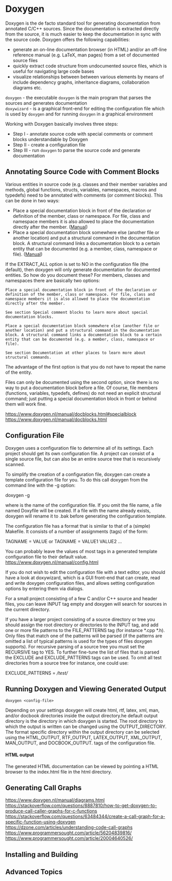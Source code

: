 # Doxygen

Doxygen is the de facto standard tool for generating documentation from annotated C/C++ sources. Since the documentation is extracted directly from the source, it is much easier to keep the documentation in sync with the source code. Doxygen offers the following capabilities:

* generate an on-line documentation browser (in HTML) and/or an off-line reference manual (e.g. LaTeX, man pages) from a set of documented source files
* quickly extract code structure from undocumented source files, which is useful for navigating large code bases
* visualize relationships between between various elements by means of include dependency graphs, inheritance diagrams, collaboration diagrams etc. 

``doxygen`` - the executable ``doxygen`` is the main program that parses the sources and generates documentation  
``doxywizard`` - is a graphical front-end for editing the configuration file which is used by ``doxygen`` and for running ``doxygen`` in a graphical environment

Working with Doxygen basically involves three steps:

* Step I - annotate source code with special comments or comment blocks understandable by Doxygen
* Step II - create a configuration file
* Step III - run ``doxygen`` to parse the source code and generate documentation

## Annotating Source Code with Comment Blocks

Various entities in source code (e.g. classes and their member variables and methods, global functions, structs, variables, namespaces, macros and typedefs) need to be annotated with comments (or comment blocks). This can be done in two ways:

* Place a special documentation block in front of the declaration or definition of the member, class or namespace. For file, class and namespace members it is also allowed to place the documentation directly after the member. ([Manual](https://www.doxygen.nl/manual/docblocks.html#specialblock))
* Place a special documentation block somewhere else (another file or another location) and put a structural command in the documentation block. A structural command links a documentation block to a certain entity that can be documented (e.g. a member, class, namespace or file). ([Manual](https://www.doxygen.nl/manual/docblocks.html#structuralcommands))

If the EXTRACT_ALL option is set to NO in the configuration file (the default), then doxygen will only generate documentation for documented entities. So how do you document these? For members, classes and namespaces there are basically two options:

    Place a special documentation block in front of the declaration or definition of the member, class or namespace. For file, class and namespace members it is also allowed to place the documentation directly after the member.

    See section Special comment blocks to learn more about special documentation blocks.

    Place a special documentation block somewhere else (another file or another location) and put a structural command in the documentation block. A structural command links a documentation block to a certain entity that can be documented (e.g. a member, class, namespace or file).

    See section Documentation at other places to learn more about structural commands.

The advantage of the first option is that you do not have to repeat the name of the entity.

Files can only be documented using the second option, since there is no way to put a documentation block before a file. Of course, file members (functions, variables, typedefs, defines) do not need an explicit structural command; just putting a special documentation block in front or behind them will work fine.

https://www.doxygen.nl/manual/docblocks.html#specialblock  
https://www.doxygen.nl/manual/docblocks.html  

## Configuration File

Doxygen uses a configuration file to determine all of its settings. Each project should get its own configuration file. A project can consist of a single source file, but can also be an entire source tree that is recursively scanned.

To simplify the creation of a configuration file, doxygen can create a template configuration file for you. To do this call doxygen from the command line with the -g option:

doxygen -g <config-file>

where <config-file> is the name of the configuration file. If you omit the file name, a file named Doxyfile will be created. If a file with the name <config-file> already exists, doxygen will rename it to <config-file>.bak before generating the configuration template.
  
The configuration file has a format that is similar to that of a (simple) Makefile. It consists of a number of assignments (tags) of the form:

TAGNAME = VALUE or
TAGNAME = VALUE1 VALUE2 ...

You can probably leave the values of most tags in a generated template configuration file to their default value.  
  https://www.doxygen.nl/manual/config.html
  
If you do not wish to edit the configuration file with a text editor, you should have a look at doxywizard, which is a GUI front-end that can create, read and write doxygen configuration files, and allows setting configuration options by entering them via dialogs.
  
For a small project consisting of a few C and/or C++ source and header files, you can leave INPUT tag empty and doxygen will search for sources in the current directory.

If you have a larger project consisting of a source directory or tree you should assign the root directory or directories to the INPUT tag, and add one or more file patterns to the FILE_PATTERNS tag (for instance *.cpp *.h). Only files that match one of the patterns will be parsed (if the patterns are omitted a list of typical patterns is used for the types of files doxygen supports). For recursive parsing of a source tree you must set the RECURSIVE tag to YES. To further fine-tune the list of files that is parsed the EXCLUDE and EXCLUDE_PATTERNS tags can be used. To omit all test directories from a source tree for instance, one could use:

EXCLUDE_PATTERNS = */test/*

## Running Doxygen and Viewing Generated Output

```Shell
doxygen <config-file>
```

Depending on your settings doxygen will create html, rtf, latex, xml, man, and/or docbook directories inside the output directory.he default output directory is the directory in which doxygen is started. The root directory to which the output is written can be changed using the OUTPUT_DIRECTORY. The format specific directory within the output directory can be selected using the HTML_OUTPUT, RTF_OUTPUT, LATEX_OUTPUT, XML_OUTPUT, MAN_OUTPUT, and DOCBOOK_OUTPUT. tags of the configuration file.
 
#### HTML output
The generated HTML documentation can be viewed by pointing a HTML browser to the index.html file in the html directory.

  
## Generating Call Graphs
  https://www.doxygen.nl/manual/diagrams.html
  https://stackoverflow.com/questions/8887810/how-to-get-doxygen-to-produce-call-caller-graphs-for-c-functions  
  https://stackoverflow.com/questions/63484344/create-a-call-graph-for-a-specific-function-using-doxygen  
  https://dzone.com/articles/understanding-code-call-graphs
  https://www.programmersought.com/article/56204839816/  
  https://www.programmersought.com/article/20004640526/

      
## Installing and Building
## Advanced Topics
